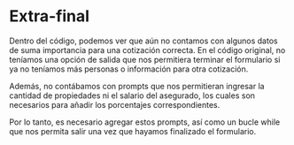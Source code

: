 # Extra-final
Dentro del código, podemos ver que aún no contamos con algunos datos de suma importancia para una cotización correcta. En el código original, no teníamos una opción de salida que nos permitiera terminar el formulario si ya no teníamos más personas o información para otra cotización.

Además, no contábamos con prompts que nos permitieran ingresar la cantidad de propiedades ni el salario del asegurado, los cuales son necesarios para añadir los porcentajes correspondientes.

Por lo tanto, es necesario agregar estos prompts, así como un bucle while que nos permita salir una vez que hayamos finalizado el formulario.
